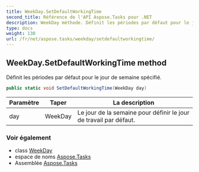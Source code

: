 ```yaml
---
title: WeekDay.SetDefaultWorkingTime
second_title: Référence de l'API Aspose.Tasks pour .NET
description: WeekDay méthode. Définit les périodes par défaut pour le jour de semaine spécifié.
type: docs
weight: 130
url: /fr/net/aspose.tasks/weekday/setdefaultworkingtime/
---
```

## WeekDay.SetDefaultWorkingTime method

Définit les périodes par défaut pour le jour de semaine spécifié.

```csharp
public static void SetDefaultWorkingTime(WeekDay day)
```

| Paramètre | Taper | La description |
| --- | --- | --- |
| day | WeekDay | Le jour de la semaine pour définir le jour de travail par défaut. |

### Voir également

* class [WeekDay](../)
* espace de noms [Aspose.Tasks](../../weekday/)
* Assemblée [Aspose.Tasks](../../../)



